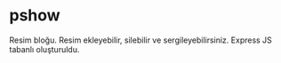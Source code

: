 # pshow
Resim bloğu. Resim ekleyebilir, silebilir ve sergileyebilirsiniz. Express JS tabanlı oluşturuldu.
